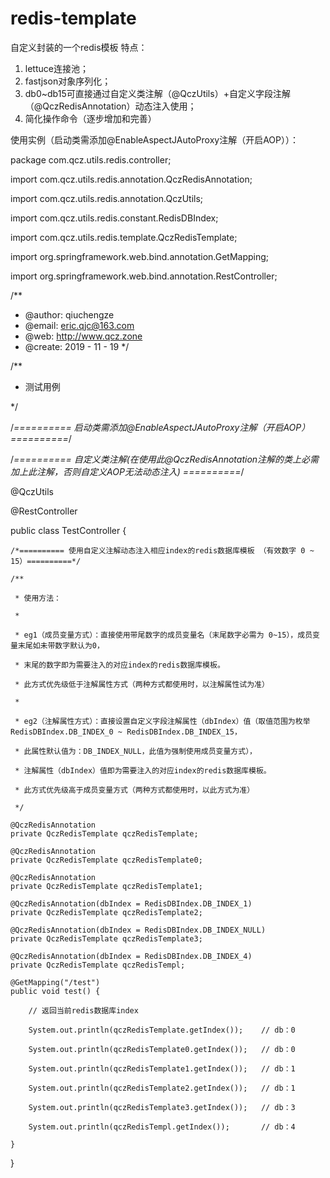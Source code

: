 # redis-template
自定义封装的一个redis模板
特点：
1. lettuce连接池；
2. fastjson对象序列化；
3. db0~db15可直接通过自定义类注解（@QczUtils）+自定义字段注解（@QczRedisAnnotation）动态注入使用；
4. 简化操作命令（逐步增加和完善）

使用实例（启动类需添加@EnableAspectJAutoProxy注解（开启AOP））：

package com.qcz.utils.redis.controller;

import com.qcz.utils.redis.annotation.QczRedisAnnotation;

import com.qcz.utils.redis.annotation.QczUtils;

import com.qcz.utils.redis.constant.RedisDBIndex;

import com.qcz.utils.redis.template.QczRedisTemplate;

import org.springframework.web.bind.annotation.GetMapping;

import org.springframework.web.bind.annotation.RestController;


/**
 * @author: qiuchengze
 * @email: eric.qjc@163.com
 * @web: http://www.qcz.zone
 * @create: 2019 - 11 - 19
 */


/**

 * 测试用例
 
 */
 
/*========== 启动类需添加@EnableAspectJAutoProxy注解（开启AOP）==========*/

/*========== 自定义类注解(在使用此@QczRedisAnnotation注解的类上必需加上此注解，否则自定义AOP无法动态注入) ==========*/

@QczUtils

@RestController

public class TestController {

    /*========== 使用自定义注解动态注入相应index的redis数据库模板 （有效数字 0 ~ 15）==========*/
    
    /**
    
     * 使用方法：
     
     *
     
     * eg1（成员变量方式）：直接使用带尾数字的成员变量名（末尾数字必需为 0~15），成员变量末尾如未带数字默认为0，
     
     * 末尾的数字即为需要注入的对应index的redis数据库模板。
     
     * 此方式优先级低于注解属性方式（两种方式都使用时，以注解属性试为准）
     
     *
     
     * eg2（注解属性方式）：直接设置自定义字段注解属性（dbIndex）值（取值范围为枚举 RedisDBIndex.DB_INDEX_0 ~ RedisDBIndex.DB_INDEX_15，
     
     * 此属性默认值为：DB_INDEX_NULL，此值为强制使用成员变量方式），
     
     * 注解属性（dbIndex）值即为需要注入的对应index的redis数据库模板。
     
     * 此方式优先级高于成员变量方式（两种方式都使用时，以此方式为准）
     
     */
     
    @QczRedisAnnotation
    private QczRedisTemplate qczRedisTemplate;
    
    @QczRedisAnnotation
    private QczRedisTemplate qczRedisTemplate0;
    
    @QczRedisAnnotation
    private QczRedisTemplate qczRedisTemplate1;
    
    @QczRedisAnnotation(dbIndex = RedisDBIndex.DB_INDEX_1)
    private QczRedisTemplate qczRedisTemplate2;
    
    @QczRedisAnnotation(dbIndex = RedisDBIndex.DB_INDEX_NULL)
    private QczRedisTemplate qczRedisTemplate3;
    
    @QczRedisAnnotation(dbIndex = RedisDBIndex.DB_INDEX_4)
    private QczRedisTemplate qczRedisTempl;
    
    @GetMapping("/test")
    public void test() {
    
        // 返回当前redis数据库index
        
        System.out.println(qczRedisTemplate.getIndex());    // db：0
        
        System.out.println(qczRedisTemplate0.getIndex());   // db：0
        
        System.out.println(qczRedisTemplate1.getIndex());   // db：1
        
        System.out.println(qczRedisTemplate2.getIndex());   // db：1
        
        System.out.println(qczRedisTemplate3.getIndex());   // db：3
        
        System.out.println(qczRedisTempl.getIndex());       // db：4
        
    }
}
